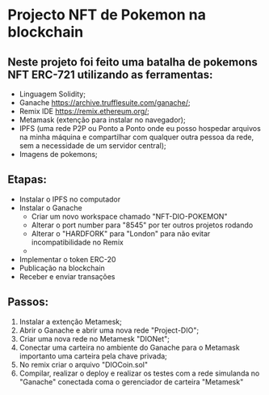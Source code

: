 # Projecto NFT de Pokemon na blockchain

## Neste projeto foi feito uma batalha de pokemons NFT ERC-721 utilizando as ferramentas:
- Linguagem Solidity;
- Ganache <https://archive.trufflesuite.com/ganache/>;
- Remix IDE <https://remix.ethereum.org/>;
- Metamask (extenção para instalar no navegador);
- IPFS (uma rede P2P ou Ponto a Ponto onde eu posso hospedar arquivos na minha máquina e compartilhar com qualquer outra pessoa da rede, sem a necessidade de um servidor central);
- Imagens de pokemons;
  
## Etapas:
- Instalar o IPFS no computador
- Instalar o Ganache
  - Criar um novo workspace chamado "NFT-DIO-POKEMON"
  - Alterar o port number para "8545" por ter outros projetos rodando
  - Alterar o "HARDFORK" para "London" para não evitar incompatibilidade no Remix
  - 
- Implementar o token ERC-20
- Publicação na blockchain
- Receber e enviar transações

## Passos:
1. Instalar a extenção Metamesk;
2. Abrir o Ganache e abrir uma nova rede "Project-DIO";
3. Criar uma nova rede no Metamesk "DIONet";
4. Conectar uma carteira no ambiente do Ganache para o Metamask importanto uma carteira pela chave privada;
5. No remix criar o arquivo "DIOCoin.sol"
6. Compilar, realizar o deploy e realizar os testes com a rede simulanda no "Ganache" conectada coma o gerenciador de carteira "Metamesk" 
